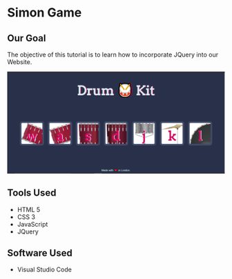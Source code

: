
# Simon Game

## Our Goal

The objective of this tutorial is to learn how to incorporate JQuery into our Website. 


![Finished Website](https://github.com/mustafabawany/Drum-Kit/blob/main/images/Layout.PNG)


## Tools Used

- HTML 5
- CSS 3
- JavaScript
- JQuery

## Software Used
- Visual Studio Code

